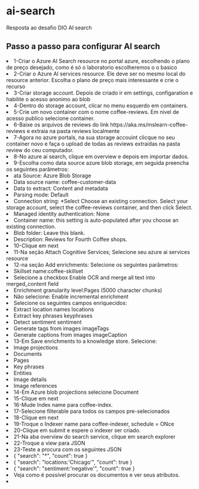 # ai-search
Resposta ao desafio DIO AI search
## Passo a passo para configurar AI search
<li>1-Criar o Azure AI Search resource no portal azure, escolhendo o plano de preço desejado, como é só o laboratorio escolheremos o o basico</li>
<li>2-Criar o Azure AI services resource. Ele deve ser no mesmo local do resource anterior. Escolha o plano de preço mais interessante e crie o recurso</li>
<li>3-Criar storage account. Depois de criado ir em settings, configaration e habilite o acesso anonimo ao blob</li>
<li>4-Dentro do storage account, clicar no menu esquerdo em containers.</li>
<li>5-Crie um novo container com o nome coffee-reviews. Em nivel de acesso publico selecione container.</li>
<li>6-Baixe os arquivos de reviews do link https://aka.ms/mslearn-coffee-reviews e extraia na pasta reviews localmente</li>
<li>7-Agora no azure portals, na sua storage accouint clicque no seu container novo e faça o upload de todas as reviews extraídas na pasta review do ceu computador.</li>
<li>8-No azure ai search, clique em overview e depois em importar dados.</li>
<li>9-Escolha como data source azure blob storage, em seguida preencha os seguintes parâmetros:
<li>ata Source: Azure Blob Storage</li>
<li>Data source name: coffee-customer-data</li>
<li>Data to extract: Content and metadata</li>
<li>Parsing mode: Default</li>
<li>Connection string: *Select Choose an existing connection. Select your storage account, select the coffee-reviews container, and then click Select.</li>
<li>Managed identity authentication: None</li>
<li>Container name: this setting is auto-populated after you choose an existing connection.</li>
<li>Blob folder: Leave this blank.</li>
<li>Description: Reviews for Fourth Coffee shops.  </li>
</li>
<li>10-Clique em next</li>
<li>11-Na seção Attach Cognitive Services; Selecione seu azure ai services resource</li>
<li>12-na seção Add enrichments: Selecione os seguintes parâmetros:
  <li>Skillset name:coffee-skillset</li>
  <li>Selecione a checkbox Enable OCR and merge all text into merged_content field</li>
  <li>Enrichment granularity level:Pages (5000 character chunks)</li>
  <li>Não selecione: Enable incremental enrichment</li>
  <li>Selecione os seguintes campos enriquecidos:
<li>Extract location names	 	locations</li>
<li>Extract key phrases	 	keyphrases</li>
<li>Detect sentiment	 	sentiment</li>
<li>Generate tags from images	 	imageTags</li>
<li>Generate captions from images	 	imageCaption</li>
</li>
</li>
<li>13-Em Save enrichments to a knowledge store. Selecione:
<li>Image projections</li>
<li>Documents</li>
<li>Pages</li>
<li>Key phrases</li>
<li>Entities</li>
<li>Image details</li>
<li>Image references</li>
</li>
<li>14-Em Azure blob projections selecione Document</li>
<li>15-Clique em next</li>
<li>16-Mude Index name para coffee-index.</li>
<li>17-Selecione filterable para todos os campos pre-selecionados</li>
<li>18-Clique em next</li>
<li>19-Troque o Indexer name para coffee-indexer, schedule = ONce</li>
<li>20-Clique em submit e espere o indexer ser criado.</li>
<li>21-Na aba overview do search service, clique em search explorer</li>
<li>22-Troque a view para JSON</li>
<li>23-Teste a procura com os seguintes JSON</li>
<li>{
    "search": "*",
    "count": true
}</li>
<li>{
 "search": "locations:'Chicago'",
 "count": true
}</li>
<li>{
 "search": "sentiment:'negative'",
 "count": true
}</li>
<li>Veja como é possível procurar os documentos e ver seus atributos.</li>
<li></li>



